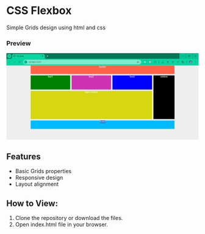 # CSS Flexbox

Simple Grids design using html and css

### Preview
![screenshot](./images/Screenshot_8.png)

## Features
- Basic Grids properties
- Responsive design
- Layout alignment

## How to View:
1. Clone the repository or download the files.  
2. Open index.html file in your browser.
